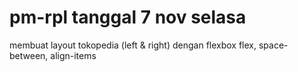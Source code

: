 # pm-rpl tanggal 7 nov selasa
membuat layout tokopedia (left & right)
dengan flexbox
flex, space-between, align-items
